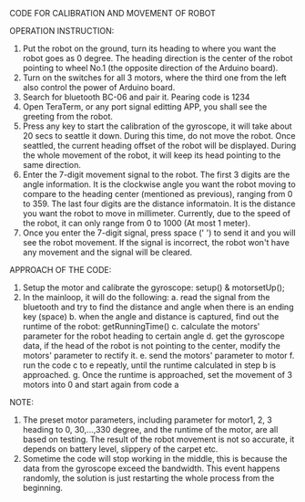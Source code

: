 CODE FOR CALIBRATION AND MOVEMENT OF ROBOT

OPERATION INSTRUCTION:
1. Put the robot on the ground, turn its heading to where you want the robot goes as 0 degree. The heading direction is the center of the robot pointing to wheel No.1 (the opposite direction of the Arduino board).
2. Turn on the switches for all 3 motors, where the third one from the left also control the power of Arduino board.
3. Search for bluetooth BC-06 and pair it. Pearing code is 1234
4. Open TeraTerm, or any port signal editting APP, you shall see the greeting from the robot.
5. Press any key to start the calibration of the gyroscope, it will take about 20 secs to seattle it down. During this time, do not move the robot. Once seattled, the current heading offset of the robot will be displayed. During the whole movement of the robot, it will keep its head pointing to the same direction.
6. Enter the 7-digit movement signal to the robot. The first 3 digits are the angle information. It is the clockwise angle you want the robot moving to compare to the heading center (mentioned as previous), ranging from 0 to 359. The last four digits are the distance informatoin. It is the distance you want the robot to move in millimeter. Currently, due to the speed of the robot, it can only range from 0 to 1000 (At most 1 meter).
7. Once you enter the 7-digit signal, press space (' ') to send it and you will see the robot movement. If the signal is incorrect, the robot won't have any movement and the signal will be cleared.

APPROACH OF THE CODE:
1. Setup the motor and calibrate the gyroscope: setup() & motorsetUp();
2. In the mainloop, it will do the following:
	a. read the signal from the bluetooth and try to find the distance and angle when there is an ending key (space)
	b. when the angle and distance is captured, find out the runtime of the robot: getRunningTime()
	c. calculate the motors' parameter for the robot heading to certain angle
	d. get the gyroscope data, if the head of the robot is not pointing to the center, modify the motors' parameter to rectify it.
	e. send the motors' parameter to motor
	f. run the code c to e repeatly, until the runtime calculated in step b is approached.
	g. Once the runtime is approached, set the movement of 3 motors into 0 and start again from code a

NOTE:
1. The preset motor parameters, including parameter for motor1, 2, 3 heading to 0, 30,...,330 degree, and the runtime of the motor, are all based on testing. The result of the robot movement is not so accurate, it depends on battery level, slippery of the carpet etc.
2. Sometime the code will stop working in the middle, this is because the data from the gyroscope exceed the bandwidth. This event happens randomly, the solution is just restarting the whole process from the beginning.
